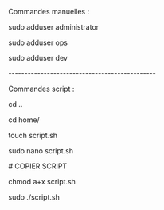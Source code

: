 Commandes manuelles :

sudo adduser administrator

sudo adduser ops

sudo adduser dev

\----------------------------------------------

Commandes script :

cd ..

cd home/

touch script.sh

sudo nano script.sh

\# COPIER SCRIPT

chmod a+x script.sh

sudo ./script.sh